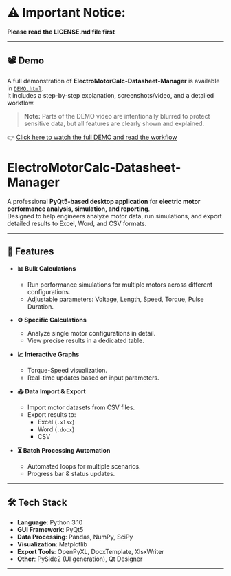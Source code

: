 # **⚠️ Important Notice:**
**Please read the LICENSE.md file first** 

---

## 📽 Demo

A full demonstration of **ElectroMotorCalc-Datasheet-Manager** is available in [`DEMO.html`](DEMO.html).  
It includes a step-by-step explanation, screenshots/video, and a detailed workflow.

> **Note:** Parts of the DEMO video are intentionally blurred to protect sensitive data, but all features are clearly shown and explained.

👉 [Click here to watch the full DEMO and read the workflow](DEMO.html)


# ElectroMotorCalc-Datasheet-Manager

A professional **PyQt5-based desktop application** for **electric motor performance analysis, simulation, and reporting**.  
Designed to help engineers analyze motor data, run simulations, and export detailed results to Excel, Word, and CSV formats.

---

## 📌 Features

- **📊 Bulk Calculations**
  - Run performance simulations for multiple motors across different configurations.
  - Adjustable parameters: Voltage, Length, Speed, Torque, Pulse Duration.

- **⚙️ Specific Calculations**
  - Analyze single motor configurations in detail.
  - View precise results in a dedicated table.

- **📈 Interactive Graphs**
  - Torque-Speed visualization.
  - Real-time updates based on input parameters.

- **📤 Data Import & Export**
  - Import motor datasets from CSV files.
  - Export results to:
    - Excel (`.xlsx`)
    - Word (`.docx`)
    - CSV

- **⏳ Batch Processing Automation**
  - Automated loops for multiple scenarios.
  - Progress bar & status updates.

---

## 🛠️ Tech Stack

- **Language**: Python 3.10
- **GUI Framework**: PyQt5
- **Data Processing**: Pandas, NumPy, SciPy
- **Visualization**: Matplotlib
- **Export Tools**: OpenPyXL, DocxTemplate, XlsxWriter
- **Other**: PySide2 (UI generation), Qt Designer

---




